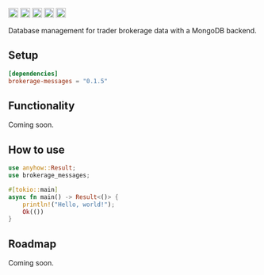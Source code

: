 [<img alt="github" src="https://img.shields.io/badge/github-tfiala?style=for-the-badge&labelColor=555555&logo=github" height="20">](https://github.com/tfiala/brokerage-messages-rs)
[<img alt="crates.io" src="https://img.shields.io/crates/v/brokerage-messages.svg?style=for-the-badge&color=fc8d62&logo=rust" height="20">](https://crates.io/crates/brokerage-messages)
[<img alt="docs.rs" src="https://img.shields.io/badge/docs.rs-66c2a5?style=for-the-badge&labelColor=555555&logoColor=white&logo=docs.rs" height="20">](https://docs.rs/brokerage-messages/latest/brokerage-messages)
[<img alt="build status" src="https://img.shields.io/github/actions/workflow/status/tfiala/brokerage-db-rs/rust.yml?branch=main&style=for-the-badge" height="20">](https://github.com/tfiala/brokerage-messages-rs/actions/workflows/rust.yml)
[<img alt="codecov.io" src="https://img.shields.io/codecov/c/github/tfiala/brokerage-messages-rs?style=for-the-badge" height="20">](https://codecov.io/gh/tfiala/brokerage-messages-rs)

Database management for trader brokerage data with a MongoDB backend.

## Setup

```toml
[dependencies]
brokerage-messages = "0.1.5"
```

## Functionality

Coming soon.

## How to use

```rust
use anyhow::Result;
use brokerage_messages;

#[tokio::main]
async fn main() -> Result<()> {
    println!("Hello, world!");
    Ok(())
}
```

## Roadmap

Coming soon.
